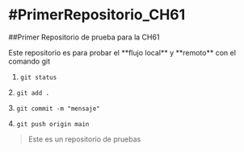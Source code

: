 # \#PrimerRepositorio\_CH61

\##Primer Repositorio de prueba para la CH61



Este repositorio es para probar el \*\*flujo local\*\* y \*\*remoto\*\* con el comando git



1. `git status`

2\. `git add .`

3\. `git commit -m "mensaje"`

4\. `git push origin main`



> Este es un repositorio de pruebas

